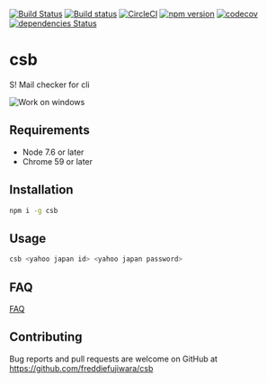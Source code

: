 [![Build Status](https://travis-ci.org/freddiefujiwara/csb.svg?branch=master)](https://travis-ci.org/freddiefujiwara/csb)
[![Build status](https://ci.appveyor.com/api/projects/status/f6wch68buqp93hc7/branch/master?svg=true)](https://ci.appveyor.com/project/freddiefujiwara/csb/branch/master)
[![CircleCI](https://circleci.com/gh/freddiefujiwara/csb.svg?style=svg)](https://circleci.com/gh/freddiefujiwara/csb)
[![npm version](https://badge.fury.io/js/csb.svg)](https://badge.fury.io/js/csb)
[![codecov](https://codecov.io/gh/freddiefujiwara/csb/branch/master/graph/badge.svg)](https://codecov.io/gh/freddiefujiwara/csb)
[![dependencies Status](https://david-dm.org/freddiefujiwara/csb/status.svg)](https://david-dm.org/freddiefujiwara/csb)

# csb
S! Mail checker for cli

![Work on windows](https://media.giphy.com/media/3oEhmGEI8q2FGOAnaU/giphy.gif)

## Requirements

 - Node 7.6 or later
 - Chrome 59 or later

## Installation

```bash
npm i -g csb
```

## Usage
```bash
csb <yahoo japan id> <yahoo japan password>
```

## FAQ

[FAQ](https://github.com/freddiefujiwara/csb/wiki/FAQ)

## Contributing

Bug reports and pull requests are welcome on GitHub at https://github.com/freddiefujiwara/csb

